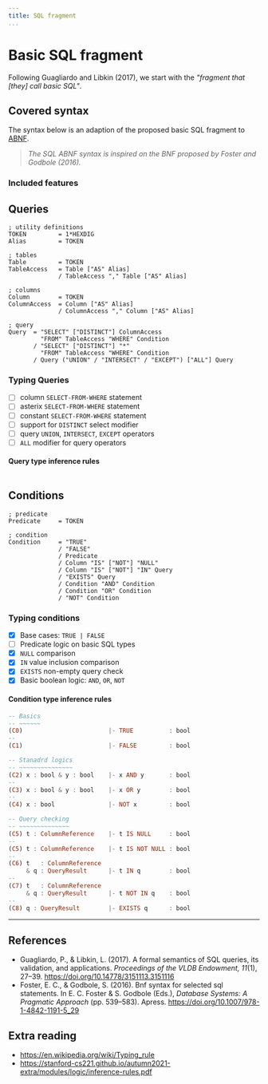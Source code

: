 ```yaml
---
title: SQL fragment
...
```


# Basic SQL fragment

Following Guagliardo and Libkin (2017), we start with
the _"fragment that [they] call basic SQL"_.

## Covered syntax

The syntax below is an adaption of the proposed basic SQL fragment to
[ABNF](https://en.wikipedia.org/wiki/Augmented_Backus%E2%80%93Naur_form).

<!-- TODO: review if there are better things to fork -->
> *The SQL ABNF syntax is inspired on the BNF proposed by Foster and Godbole (2016).*

### Included features

<!-- TODO: add list of included and not included features of SQL -->

## Queries

<!-- TODO: find out which syntax highlighting would work best here -->
<!-- TODO: rewrite the syntax to an easier format -->

```abnf  title="Query syntax"
; utility definitions
TOKEN         = 1*HEXDIG
Alias         = TOKEN

; tables
Table         = TOKEN
TableAccess   = Table ["AS" Alias]
              / TableAccess "," Table ["AS" Alias]

; columns
Column        = TOKEN
ColumnAccess  = Column ["AS" Alias]
              / ColumnAccess "," Column ["AS" Alias]

; query
Query  = "SELECT" ["DISTINCT"] ColumnAccess 
         "FROM" TableAccess "WHERE" Condition
       / "SELECT" ["DISTINCT"] "*" 
         "FROM" TableAccess "WHERE" Condition
       / Query ("UNION" / "INTERSECT" / "EXCEPT") ["ALL"] Query
```

### Typing Queries

<!-- TODO: What about query like `SELECT 1;`? -->
<!-- TODO: add support to the follwing stuff: -->
- [ ] column `SELECT-FROM-WHERE` statement
- [ ] asterix `SELECT-FROM-WHERE` statement
- [ ] constant `SELECT-FROM-WHERE` statement
- [ ] support for `DISTINCT` select modifier
- [ ] query `UNION`, `INTERSECT`, `EXCEPT` operators
- [ ] `ALL` modifier for query operators

#### Query type inference rules

<!-- TODO: follow the semantics chapter to work this out -->
```plaintext  title="Query type inference"

```

## Conditions

<!-- FIXME: rewrite to ABNF -->
<!-- TODO: define the predicate ABNF syntax -->
```abnf  title="Condition syntax"
; predicate
Predicate     = TOKEN

; condition
Condition     = "TRUE" 
              / "FALSE" 
              / Predicate
              / Column "IS" ["NOT"] "NULL"
              / Column "IS" ["NOT"] "IN" Query
              / "EXISTS" Query
              / Condition "AND" Condition
              / Condition "OR" Condition
              / "NOT" Condition
```

### Typing conditions

<!-- TODO: add support to the follwing stuff: -->
- [x] Base cases: `TRUE | FALSE `
- [ ] Predicate logic on basic SQL types
- [x] `NULL` comparison
- [x] `IN` value inclusion comparison
- [x] `EXISTS` non-empty query check
- [x] Basic boolean logic: `AND`, `OR`, `NOT`

#### Condition type inference rules

<!-- TODO: consider which syntax format works best here -->
```hs title="Condition type inference"
-- Basics
-- ~~~~~~
(C0)                        |- TRUE          : bool
--
(C1)                        |- FALSE         : bool

-- Stanadrd logics
-- ~~~~~~~~~~~~~~~
(C2) x : bool & y : bool    |- x AND y       : bool
--
(C3) x : bool & y : bool    |- x OR y        : bool
--
(C4) x : bool               |- NOT x         : bool

-- Query checking
-- ~~~~~~~~~~~~~~
(C5) t : ColumnReference    |- t IS NULL     : bool
--
(C5) t : ColumnReference    |- t IS NOT NULL : bool
--
(C6) t   : ColumnReference
     & q : QueryResult      |- t IN q        : bool
--
(C7) t   : ColumnReference
     & q : QueryResult      |- t NOT IN q    : bool
--
(C8) q : QueryResult        |- EXISTS q      : bool
```

---

## References

- Guagliardo, P., & Libkin, L. (2017). A formal semantics of SQL queries, its validation, and applications. _Proceedings of the VLDB Endowment, 11_(1), 27–39. <https://doi.org/10.14778/3151113.3151116>
- Foster, E. C., & Godbole, S. (2016). Bnf syntax for selected sql statements. In E. C. Foster & S. Godbole (Eds.), _Database Systems: A Pragmatic Approach_ (pp. 539–583). Apress. <https://doi.org/10.1007/978-1-4842-1191-5_29>

## Extra reading

- <https://en.wikipedia.org/wiki/Typing_rule>
- <https://stanford-cs221.github.io/autumn2021-extra/modules/logic/inference-rules.pdf>
